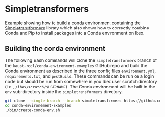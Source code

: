 # Simpletransformers

Example showing how to build a conda environment containing the 
[Simpletransformers](https://github.com/ThilinaRajapakse/simpletransformers) library which also shows how to 
correctly combine Conda and Pip to install packages into a Conda environment on Ibex.

## Building the conda environment

The following Bash commands will clone the `simpletransformers` branch of the 
`kaust-rccl/conda-environment-examples` GitHub repo and build the Conda environment as described in the three 
config files `environment.yml`, `requirements.txt`, and `postBuild`. These commands can be run on a login node but 
should be run from somewhere in you Ibex user scratch directory (i.e., `/ibex/scratch/$USERNAME`). The Conda 
environment will be built in the `env` sub-directory inside the `simpletransformers` directory.

```bash
git clone --single-branch --branch simpletransformers https://github.com/kaust-rccl/conda-environment-examples.git
cd conda-environement-examples
./bin/create-conda-env.sh
```


